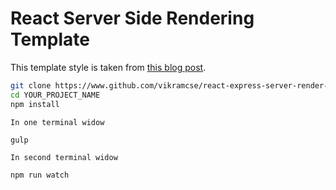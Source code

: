 # React Server Side Rendering Template
This template style is taken from [this blog post](http://sahatyalkabov.com/create-a-character-voting-app-using-react-nodejs-mongodb-and-socketio).

```sh
git clone https://www.github.com/vikramcse/react-express-server-render-template.git YOUR_PROJECT_NAME
cd YOUR_PROJECT_NAME
npm install
```
`In one terminal widow`

```sh
gulp
```

`In second terminal widow`

```sh
npm run watch
```
